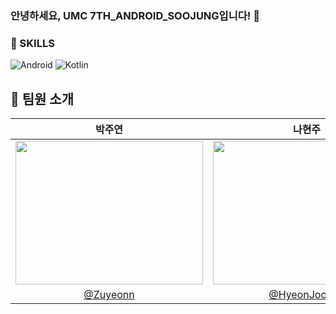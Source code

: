 <h3>안녕하세요, UMC 7TH_ANDROID_SOOJUNG입니다! 👋</h3>

### 💪 SKILLS
![Android](https://img.shields.io/badge/Android-3DDC84?style=for-the-badge&logo=android&logoColor=white)
![Kotlin](https://img.shields.io/badge/kotlin-%237F52FF.svg?style=for-the-badge&logo=kotlin&logoColor=white)

## 💜 팀원 소개

| 박주연 | 나현주 | 천예린 | 심지영 |
|:---:|:---:|:---:|:---:|
| <img src="https://github.com/user-attachments/assets/80182e85-fb98-484e-8b9d-128a7d0da6fa" width="300" height="230"> | <img src="https://github.com/ArtifinityTeam/Artifinity-PhotoBoard-SpringBoot/assets/149933307/2c409a25-2858-456b-8d37-cc3635d27efe" width="300" height="230"> | <img src="https://github.com/user-attachments/assets/25c3af27-bc1e-4839-8d64-ccf5ad0c913d" width="300" height="230"> | <img src="https://github.com/user-attachments/assets/d33aec11-30d0-45d0-ae14-aa88af18b40a" width="300" height="230"> |
| [@Zuyeonn](https://github.com/Zuyeonn) | [@HyeonJooooo](https://github.com/HyeonJooooo) | [@yerinchun](https://github.com/yerinchun) | [@Simmee02](https://github.com/Simmee02) |

<br/> 
